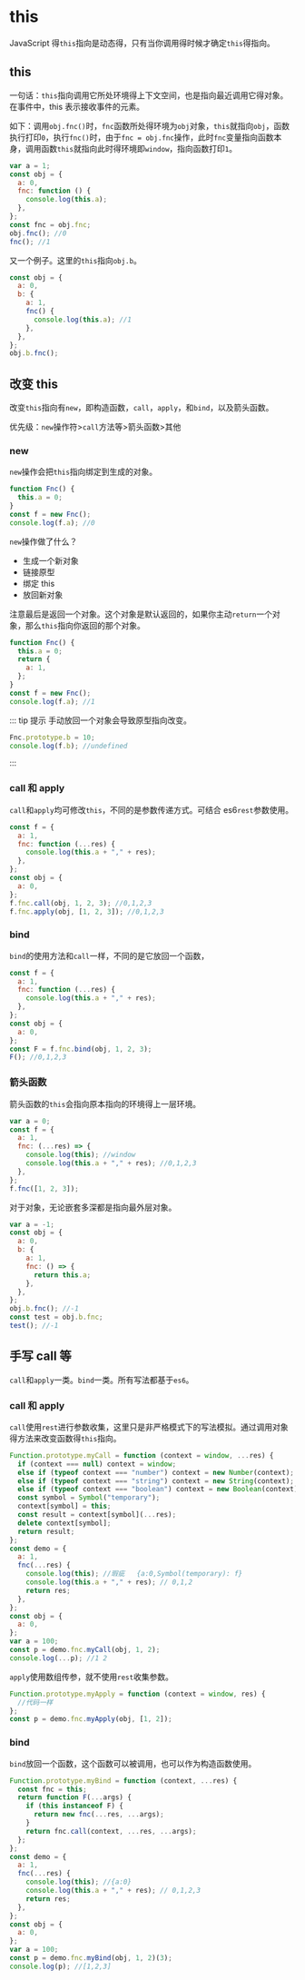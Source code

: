 # this

JavaScript 得`this`指向是动态得，只有当你调用得时候才确定`this`得指向。

## this

一句话：`this`指向调用它所处环境得上下文空间，也是指向最近调用它得对象。
在事件中，this 表示接收事件的元素。

如下：调用`obj.fnc()`时，`fnc`函数所处得环境为`obj`对象，`this`就指向`obj`，函数执行打印`0`，执行`fnc()`时，由于`fnc = obj.fnc`操作，此时`fnc`变量指向函数本身，调用函数`this`就指向此时得环境即`window`，指向函数打印`1`。

```js
var a = 1;
const obj = {
  a: 0,
  fnc: function () {
    console.log(this.a);
  },
};
const fnc = obj.fnc;
obj.fnc(); //0
fnc(); //1
```

又一个例子。这里的`this`指向`obj.b`。

```js
const obj = {
  a: 0,
  b: {
    a: 1,
    fnc() {
      console.log(this.a); //1
    },
  },
};
obj.b.fnc();
```

## 改变 this

改变`this`指向有`new`，即构造函数，`call`，`apply`，和`bind`，以及箭头函数。

优先级：`new`操作符>`call`方法等>箭头函数>其他

### new

`new`操作会把`this`指向绑定到生成的对象。

```js
function Fnc() {
  this.a = 0;
}
const f = new Fnc();
console.log(f.a); //0
```

`new`操作做了什么？

- 生成一个新对象
- 链接原型
- 绑定 this
- 放回新对象

注意最后是返回一个对象。这个对象是默认返回的，如果你主动`return`一个对象，那么`this`指向你返回的那个对象。

```js
function Fnc() {
  this.a = 0;
  return {
    a: 1,
  };
}
const f = new Fnc();
console.log(f.a); //1
```

::: tip 提示
手动放回一个对象会导致原型指向改变。

```js
Fnc.prototype.b = 10;
console.log(f.b); //undefined
```

:::

### call 和 apply

`call`和`apply`均可修改`this`，不同的是参数传递方式。可结合 es6`rest`参数使用。

```js
const f = {
  a: 1,
  fnc: function (...res) {
    console.log(this.a + "," + res);
  },
};
const obj = {
  a: 0,
};
f.fnc.call(obj, 1, 2, 3); //0,1,2,3
f.fnc.apply(obj, [1, 2, 3]); //0,1,2,3
```

### bind

`bind`的使用方法和`call`一样，不同的是它放回一个函数，

```js
const f = {
  a: 1,
  fnc: function (...res) {
    console.log(this.a + "," + res);
  },
};
const obj = {
  a: 0,
};
const F = f.fnc.bind(obj, 1, 2, 3);
F(); //0,1,2,3
```

### 箭头函数

箭头函数的`this`会指向原本指向的环境得上一层环境。

```js
var a = 0;
const f = {
  a: 1,
  fnc: (...res) => {
    console.log(this); //window
    console.log(this.a + "," + res); //0,1,2,3
  },
};
f.fnc([1, 2, 3]);
```

对于对象，无论嵌套多深都是指向最外层对象。

```js
var a = -1;
const obj = {
  a: 0,
  b: {
    a: 1,
    fnc: () => {
      return this.a;
    },
  },
};
obj.b.fnc(); //-1
const test = obj.b.fnc;
test(); //-1
```

## 手写 call 等

`call`和`apply`一类。`bind`一类。所有写法都基于`es6`。

### call 和 apply

`call`使用`rest`进行参数收集，这里只是非严格模式下的写法模拟。通过调用对象得方法来改变函数得`this`指向。

```js
Function.prototype.myCall = function (context = window, ...res) {
  if (context === null) context = window;
  else if (typeof context === "number") context = new Number(context);
  else if (typeof context === "string") context = new String(context);
  else if (typeof context === "boolean") context = new Boolean(context);
  const symbol = Symbol("temporary");
  context[symbol] = this;
  const result = context[symbol](...res);
  delete context[symbol];
  return result;
};
const demo = {
  a: 1,
  fnc(...res) {
    console.log(this); //瑕疵   {a:0,Symbol(temporary): f}
    console.log(this.a + "," + res); // 0,1,2
    return res;
  },
};
const obj = {
  a: 0,
};
var a = 100;
const p = demo.fnc.myCall(obj, 1, 2);
console.log(...p); //1 2
```

`apply`使用数组传参，就不使用`rest`收集参数。

```js
Function.prototype.myApply = function (context = window, res) {
  //代码一样
};
const p = demo.fnc.myApply(obj, [1, 2]);
```

### bind

`bind`放回一个函数，这个函数可以被调用，也可以作为构造函数使用。

```js
Function.prototype.myBind = function (context, ...res) {
  const fnc = this;
  return function F(...args) {
    if (this instanceof F) {
      return new fnc(...res, ...args);
    }
    return fnc.call(context, ...res, ...args);
  };
};
const demo = {
  a: 1,
  fnc(...res) {
    console.log(this); //{a:0}
    console.log(this.a + "," + res); // 0,1,2,3
    return res;
  },
};
const obj = {
  a: 0,
};
var a = 100;
const p = demo.fnc.myBind(obj, 1, 2)(3);
console.log(p); //[1,2,3]
```

